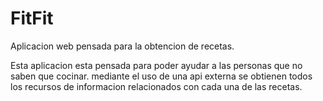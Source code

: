 # FitFit
Aplicacion web pensada para la obtencion de recetas.

Esta aplicacion esta pensada para poder ayudar a las personas que no saben que cocinar.
mediante el uso de una api externa se obtienen todos los recursos de informacion relacionados con cada una de las recetas.
